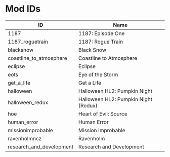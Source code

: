 # Mod IDs

| ID | Name |
| -- | ---- |
| 1187 | 1187: Episode One |
| 1187_roguetrain | 1187: Rogue Train |
| blacksnow | Black Snow |
| coastline_to_atmosphere | Coastline to Atmosphere |
| eclipse | Eclipse |
| eots | Eye of the Storm |
| get_a_life | Get a Life |
| halloween | Halloween HL2: Pumpkin Night |
| halloween_redux | Halloween HL2: Pumpkin Night (Redux) |
| hoe | Heart of Evil: Source |
| human_error | Human Error |
| missionimprobable | Mission Improbable |
| ravenholmncz | Ravenholm |
| research_and_development | Research and Development |
